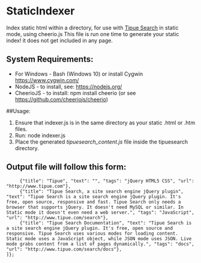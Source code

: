# StaticIndexer
Index static html within a directory, for use with [Tipue Search](https://github.com/Tipue/Tipue-Search) in static mode, using cheerio.js
This file is run one time to generate your static index! it does not get included in any page. 

## System Requirements:
* For Windows - Bash (Windows 10) or install Cygwin <https://www.cygwin.com/>
* NodeJS - to install, see: <https://nodejs.org/>
* CheerioJS - to install: npm install cheerio  (or see <https://github.com/cheeriojs/cheerio>)

##Usage:
1. Ensure that indexer.js is in the same directory as your static .html or .htm files.
2. Run: node indexer.js
3. Place the generated *tipuesearch_content.js* file inside the tipuesearch directory.

## Output file will follow this form:
```var tipuesearch = {"pages": [
     {"title": "Tipue", "text": "", "tags": "jQuery HTML5 CSS", "url": "http://www.tipue.com"},
     {"title": "Tipue Search, a site search engine jQuery plugin", "text": "Tipue Search is a site search engine jQuery plugin. It's free, open source, responsive and fast. Tipue Search only needs a browser that supports jQuery. It doesn't need MySQL or similar. In Static mode it doesn't even need a web server.", "tags": "JavaScript", "url": "http://www.tipue.com/search"},
     {"title": "Tipue Search Documentation", "text": "Tipue Search is a site search engine jQuery plugin. It's free, open source and responsive. Tipue Search uses various modes for loading content. Static mode uses a JavaScript object, while JSON mode uses JSON. Live mode grabs content from a list of pages dynamically.", "tags": "docs", "url": "http://www.tipue.com/search/docs"},  
]};
```

